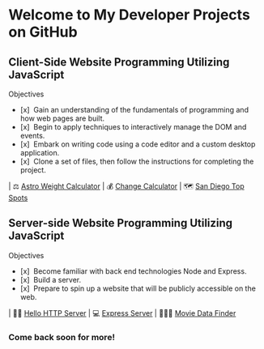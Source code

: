 # Welcome to My Developer Projects on GitHub

## Client-Side Website Programming Utilizing JavaScript

Objectives
- [x]&nbsp;&nbsp;Gain an understanding of the fundamentals of programming and how web pages are built.
- [x]&nbsp;&nbsp;Begin to apply techniques to interactively manage the DOM and events.
- [x]&nbsp;&nbsp;Embark on writing code using a code editor and a custom desktop application.
- [x]&nbsp;&nbsp;Clone a set of files, then follow the instructions for completing the project.

| ⚖️ [Astro Weight Calculator](https://thedevcodingken.github.io/my-astro-weight-calculator/) 
| 💰 [Change Calculator](https://thedevcodingken.github.io/my-change-calculator/)
| 🗺 [San Diego Top Spots](https://thedevcodingken.github.io/san-diego-top-spots/)

## Server-side Website Programming Utilizing JavaScript

Objectives
- [x]&nbsp;&nbsp;Become familiar with back end technologies Node and Express.
- [x]&nbsp;&nbsp;Build a server.
- [x]&nbsp;&nbsp;Prepare to spin up a website that will be publicly accessible on the web.

| 👋🏾 [Hello HTTP Server](https://github.com/TheDevCodingKen/hello-http-server)
| 💻 [Express Server](https://github.com/TheDevCodingKen/express-server)
| 🕵🏾‍♂️ [Movie Data Finder](https://github.com/TheDevCodingKen/movie-data-finder)

### Come back soon for more!
